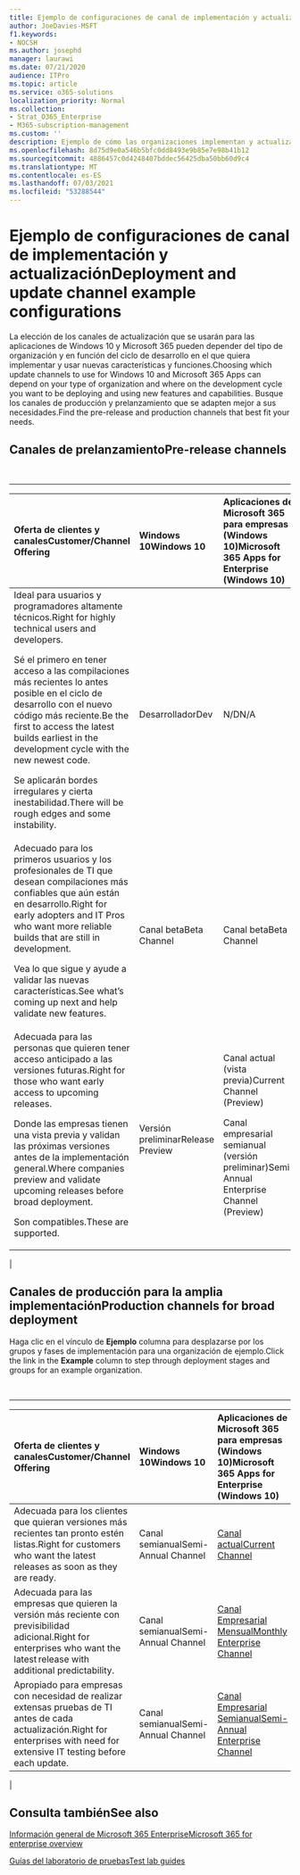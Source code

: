 ```yaml
---
title: Ejemplo de configuraciones de canal de implementación y actualización
author: JoeDavies-MSFT
f1.keywords:
- NOCSH
ms.author: josephd
manager: laurawi
ms.date: 07/21/2020
audience: ITPro
ms.topic: article
ms.service: o365-solutions
localization_priority: Normal
ms.collection:
- Strat_O365_Enterprise
- M365-subscription-management
ms.custom: ''
description: Ejemplo de cómo las organizaciones implementan y actualizan usando canales.
ms.openlocfilehash: 8d75d9e0a546b5bfc0dd8493e9b85e7e98b41b12
ms.sourcegitcommit: 4886457c0d4248407bddec56425dba50bb60d9c4
ms.translationtype: MT
ms.contentlocale: es-ES
ms.lasthandoff: 07/03/2021
ms.locfileid: "53288544"
---
```

# <a name="deployment-and-update-channel-example-configurations"></a><span data-ttu-id="206ab-103">Ejemplo de configuraciones de canal de implementación y actualización</span><span class="sxs-lookup"><span data-stu-id="206ab-103">Deployment and update channel example configurations</span></span>

<span data-ttu-id="206ab-104">La elección de los canales de actualización que se usarán para las aplicaciones de Windows 10 y Microsoft 365 pueden depender del tipo de organización y en función del ciclo de desarrollo en el que quiera implementar y usar nuevas características y funciones.</span><span class="sxs-lookup"><span data-stu-id="206ab-104">Choosing which update channels to use for Windows 10 and Microsoft 365 Apps can depend on your type of organization and where on the development cycle you want to be deploying and using new features and capabilities.</span></span> <span data-ttu-id="206ab-105">Busque los canales de producción y prelanzamiento que se adapten mejor a sus necesidades.</span><span class="sxs-lookup"><span data-stu-id="206ab-105">Find the pre-release and production channels that best fit your needs.</span></span>

## <a name="pre-release-channels"></a><span data-ttu-id="206ab-106">Canales de prelanzamiento</span><span class="sxs-lookup"><span data-stu-id="206ab-106">Pre-release channels</span></span>

<br>

****

|<span data-ttu-id="206ab-107">Oferta de clientes y canales</span><span class="sxs-lookup"><span data-stu-id="206ab-107">Customer/Channel Offering</span></span>|<span data-ttu-id="206ab-108">Windows 10</span><span class="sxs-lookup"><span data-stu-id="206ab-108">Windows 10</span></span>|<span data-ttu-id="206ab-109">Aplicaciones de Microsoft 365 para empresas (Windows 10)</span><span class="sxs-lookup"><span data-stu-id="206ab-109">Microsoft 365 Apps for Enterprise (Windows 10)</span></span>|
|:-------|:-------|:-----|
|<span data-ttu-id="206ab-110">Ideal para usuarios y programadores altamente técnicos.</span><span class="sxs-lookup"><span data-stu-id="206ab-110">Right for highly technical users and developers.</span></span> <p> <span data-ttu-id="206ab-111">Sé el primero en tener acceso a las compilaciones más recientes lo antes posible en el ciclo de desarrollo con el nuevo código más reciente.</span><span class="sxs-lookup"><span data-stu-id="206ab-111">Be the first to access the latest builds earliest in the development cycle with the new newest code.</span></span> <p> <span data-ttu-id="206ab-112">Se aplicarán bordes irregulares y cierta inestabilidad.</span><span class="sxs-lookup"><span data-stu-id="206ab-112">There will be rough edges and some instability.</span></span>|<span data-ttu-id="206ab-113">Desarrollador</span><span class="sxs-lookup"><span data-stu-id="206ab-113">Dev</span></span>|<span data-ttu-id="206ab-114">N/D</span><span class="sxs-lookup"><span data-stu-id="206ab-114">N/A</span></span>|
|<span data-ttu-id="206ab-115">Adecuado para los primeros usuarios y los profesionales de TI que desean compilaciones más confiables que aún están en desarrollo.</span><span class="sxs-lookup"><span data-stu-id="206ab-115">Right for early adopters and IT Pros who want more reliable builds that are still in development.</span></span> <p> <span data-ttu-id="206ab-116">Vea lo que sigue y ayude a validar las nuevas características.</span><span class="sxs-lookup"><span data-stu-id="206ab-116">See what’s coming up next and help validate new features.</span></span>|<span data-ttu-id="206ab-117">Canal beta</span><span class="sxs-lookup"><span data-stu-id="206ab-117">Beta Channel</span></span>|<span data-ttu-id="206ab-118">Canal beta</span><span class="sxs-lookup"><span data-stu-id="206ab-118">Beta Channel</span></span>|
|<span data-ttu-id="206ab-119">Adecuada para las personas que quieren tener acceso anticipado a las versiones futuras.</span><span class="sxs-lookup"><span data-stu-id="206ab-119">Right for those who want early access to upcoming releases.</span></span> <p> <span data-ttu-id="206ab-120">Donde las empresas tienen una vista previa y validan las próximas versiones antes de la implementación general.</span><span class="sxs-lookup"><span data-stu-id="206ab-120">Where companies preview and validate upcoming releases before broad deployment.</span></span> <p> <span data-ttu-id="206ab-121">Son compatibles.</span><span class="sxs-lookup"><span data-stu-id="206ab-121">These are supported.</span></span>|<span data-ttu-id="206ab-122">Versión preliminar</span><span class="sxs-lookup"><span data-stu-id="206ab-122">Release Preview</span></span>|<span data-ttu-id="206ab-123">Canal actual (vista previa)</span><span class="sxs-lookup"><span data-stu-id="206ab-123">Current Channel (Preview)</span></span> <p> <span data-ttu-id="206ab-124">Canal empresarial semianual (versión preliminar)</span><span class="sxs-lookup"><span data-stu-id="206ab-124">Semi-Annual Enterprise Channel (Preview)</span></span>|
|

## <a name="production-channels-for-broad-deployment"></a><span data-ttu-id="206ab-125">Canales de producción para la amplia implementación</span><span class="sxs-lookup"><span data-stu-id="206ab-125">Production channels for broad deployment</span></span>

<span data-ttu-id="206ab-126">Haga clic en el vínculo de **Ejemplo** columna para desplazarse por los grupos y fases de implementación para una organización de ejemplo.</span><span class="sxs-lookup"><span data-stu-id="206ab-126">Click the link in the **Example** column to step through deployment stages and groups for an example organization.</span></span>

<br>

****

|<span data-ttu-id="206ab-127">Oferta de clientes y canales</span><span class="sxs-lookup"><span data-stu-id="206ab-127">Customer/Channel Offering</span></span>|<span data-ttu-id="206ab-128">Windows 10</span><span class="sxs-lookup"><span data-stu-id="206ab-128">Windows 10</span></span>|<span data-ttu-id="206ab-129">Aplicaciones de Microsoft 365 para empresas (Windows 10)</span><span class="sxs-lookup"><span data-stu-id="206ab-129">Microsoft 365 Apps for Enterprise (Windows 10)</span></span>|<span data-ttu-id="206ab-130">Ejemplo</span><span class="sxs-lookup"><span data-stu-id="206ab-130">Example</span></span>|
|:-------|:-------|:-----|:-------|
|<span data-ttu-id="206ab-131">Adecuada para los clientes que quieran versiones más recientes tan pronto estén listas.</span><span class="sxs-lookup"><span data-stu-id="206ab-131">Right for customers who want the latest releases as soon as they are ready.</span></span>|<span data-ttu-id="206ab-132">Canal semianual</span><span class="sxs-lookup"><span data-stu-id="206ab-132">Semi-Annual Channel</span></span>|[<span data-ttu-id="206ab-133">Canal actual</span><span class="sxs-lookup"><span data-stu-id="206ab-133">Current Channel</span></span>](/deployoffice/overview-update-channels#current-channel-overview)|[<span data-ttu-id="206ab-134">Versiones más recientes</span><span class="sxs-lookup"><span data-stu-id="206ab-134">Latest releases</span></span>](deploy-update-channels-examples-rapid-deploy.md)|
|<span data-ttu-id="206ab-135">Adecuada para las empresas que quieren la versión más reciente con previsibilidad adicional.</span><span class="sxs-lookup"><span data-stu-id="206ab-135">Right for enterprises who want the latest release with additional predictability.</span></span>|<span data-ttu-id="206ab-136">Canal semianual</span><span class="sxs-lookup"><span data-stu-id="206ab-136">Semi-Annual Channel</span></span>|[<span data-ttu-id="206ab-137">Canal Empresarial Mensual</span><span class="sxs-lookup"><span data-stu-id="206ab-137">Monthly Enterprise Channel</span></span>](/deployoffice/overview-update-channels#monthly-enterprise-channel-overview)||
|<span data-ttu-id="206ab-138">Apropiado para empresas con necesidad de realizar extensas pruebas de TI antes de cada actualización.</span><span class="sxs-lookup"><span data-stu-id="206ab-138">Right for enterprises with need for extensive IT testing before each update.</span></span>|<span data-ttu-id="206ab-139">Canal semianual</span><span class="sxs-lookup"><span data-stu-id="206ab-139">Semi-Annual Channel</span></span>|[<span data-ttu-id="206ab-140">Canal Empresarial Semianual</span><span class="sxs-lookup"><span data-stu-id="206ab-140">Semi-Annual Enterprise Channel</span></span>](/deployoffice/overview-update-channels#semi-annual-enterprise-channel-overview)||
|

## <a name="see-also"></a><span data-ttu-id="206ab-141">Consulta también</span><span class="sxs-lookup"><span data-stu-id="206ab-141">See also</span></span>

[<span data-ttu-id="206ab-142">Información general de Microsoft 365 Enterprise</span><span class="sxs-lookup"><span data-stu-id="206ab-142">Microsoft 365 for enterprise overview</span></span>](microsoft-365-overview.md)

[<span data-ttu-id="206ab-143">Guías del laboratorio de pruebas</span><span class="sxs-lookup"><span data-stu-id="206ab-143">Test lab guides</span></span>](m365-enterprise-test-lab-guides.md)